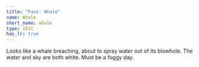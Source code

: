 ```yaml
---
title: "Face: Whale"
name: Whale
short_name: whale
type: 1E1C
has_lr: true
---
```


Looks like a whale breaching, about to spray water out of its blowhole.  The water and sky are both white.  Must be a foggy day.
